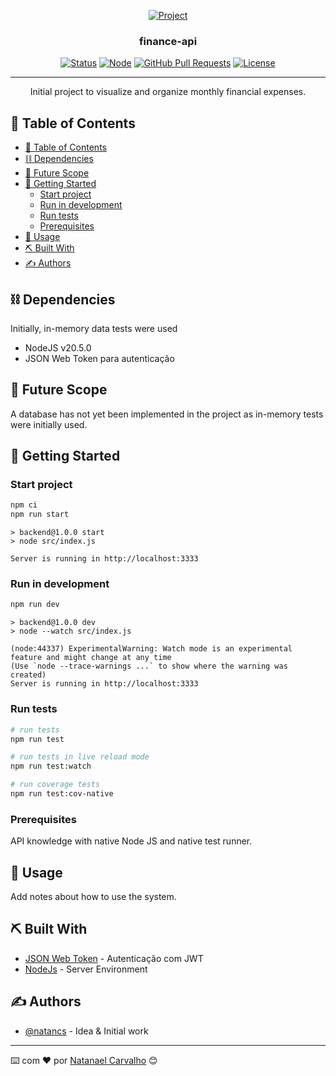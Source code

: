 <p align="center">
  <a href="" rel="noopener">
 <img src="https://www.vivendodefreela.com.br/wp-content/uploads/2019/06/finan%C3%A7as-para-aut%C3%B4nomos.jpg" alt="Project"></a>
</p>
<h3 align="center">finance-api</h3>

<div align="center">

[![Status](https://img.shields.io/badge/status-active-success.svg)]()
[![Node](https://img.shields.io/badge/-Node.js-808080?logo=node.js&colorA=404040&logoColor=66cc33)](https://nodejs.org/en)
[![GitHub Pull Requests](https://img.shields.io/github/issues-pr/kylelobo/The-Documentation-Compendium.svg)](https://github.com/kylelobo/The-Documentation-Compendium/pulls)
[![License](https://img.shields.io/badge/license-MIT-blue.svg)](LICENSE.md)

</div>

---

<p align="center">
Initial project to visualize and organize monthly financial expenses.
    <br>
</p>

## 📝 Table of Contents

- [📝 Table of Contents](#-table-of-contents)
- [⛓️ Dependencies ](#️-dependencies-)
- [🚀 Future Scope ](#-future-scope-)
- [🏁 Getting Started ](#-getting-started-)
  - [Start project](#start-project)
  - [Run in development](#run-in-development)
  - [Run tests](#run-tests)
  - [Prerequisites](#prerequisites)
- [🎈 Usage ](#-usage-)
- [⛏️ Built With ](#️-built-with-)
- [✍️ Authors ](#️-authors-)


## ⛓️ Dependencies <a name = "limitations"></a>

Initially, in-memory data tests were used

- NodeJS v20.5.0
- JSON Web Token para autenticação

## 🚀 Future Scope <a name = "future_scope"></a>

A database has not yet been implemented in the project as in-memory tests were initially used.

## 🏁 Getting Started <a name = "getting_started"></a>

### Start project

```bash
npm ci
npm run start
```
```propt
> backend@1.0.0 start
> node src/index.js

Server is running in http://localhost:3333

```
### Run in development

```bash
npm run dev
```
```propt
> backend@1.0.0 dev
> node --watch src/index.js

(node:44337) ExperimentalWarning: Watch mode is an experimental feature and might change at any time
(Use `node --trace-warnings ...` to show where the warning was created)
Server is running in http://localhost:3333

```

### Run tests

```bash
# run tests
npm run test
```
```bash
# run tests in live reload mode
npm run test:watch
```
```bash
# run coverage tests
npm run test:cov-native
```

### Prerequisites

API knowledge with native Node JS and native test runner.


## 🎈 Usage <a name="usage"></a>

Add notes about how to use the system.

## ⛏️ Built With <a name = "tech_stack"></a>

- [JSON Web Token](https://jwt.io/) - Autenticação com JWT
- [NodeJs](https://nodejs.org/en/) - Server Environment

## ✍️ Authors <a name = "authors"></a>

- [@natancs](https://github.com/natancs) - Idea & Initial work

---
⌨️ com ❤️ por [Natanael Carvalho](https://github.com/natancs) 😊
